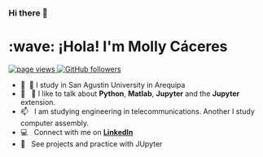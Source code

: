 ### Hi there 👋

<!--
**Molly-lab315/Molly-lab315** is a ✨ _special_ ✨ repository because its `README.md` (this file) appears on your GitHub profile.

Here are some ideas to get you started:

- 🔭 I’m currently working on ...
- 🌱 I’m currently learning ...
- 👯 I’m looking to collaborate on ...
- 🤔 I’m looking for help with ...
- 💬 Ask me about ...
- 📫 How to reach me: ...
- 😄 Pronouns: ...
- ⚡ Fun fact: ...
-->
<h1 align="left" id="Molly-lab315-title">:wave: ¡Hola! I'm Molly Cáceres</h1>

<p align="left">
  <a href="https://github.com/Molly-lab315/Molly-lab315">
    <img src="https://komarev.com/ghpvc/?username=Molly-lab315" alt="page views" />
  </a>
  <a href="https://github.com/Molly-lab315?tab=followers">
    <img alt="GitHub followers" src="https://img.shields.io/github/followers/Molly-lab315?color=green&logo=github">
  </a>
</p>

- :school: &nbsp;🔭  I study in San Agustin University in Arequipa
- :speech_balloon: &nbsp; 🌱 I like to talk about **Python**, **Matlab**, **Jupyter** and the **Jupyter** extension.
- :mailbox: &nbsp; I am studying engineering in telecommunications. Another I study computer assembly.
- :computer: &nbsp; Connect with me on **[LinkedIn](https://www.linkedin.com/in/molly-c%C3%A1ceres-ramos-446559280/)**
- :speak_no_evil: &nbsp; See projects and practice with JUpyter

    
